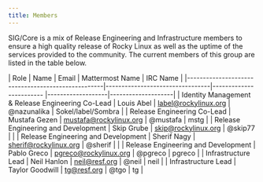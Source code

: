 ```yaml
---
title: Members
---
```


SIG/Core is a mix of Release Engineering and Infrastructure members to ensure a high quality release of Rocky Linux as well as the uptime of the services provided to the community. The current members of this group are listed in the table below.

| Role                                              | Name                            | Email                   | Mattermost Name   | IRC Name           |                                                           |---------------------------------------------------|---------------------------------|------------------------ |-------------------|--------------------|
| Identity Management & Release Engineering Co-Lead | Louis Abel                      | label@rockylinux.org    | @nazunalika       | Sokel/label/Sombra |
| Release Engineering Co-Lead                       | Mustafa Gezen                   | mustafa@rockylinux.org  | @mustafa          | mstg               |
| Release Engineering and Development               | Skip Grube                      | skip@rockylinux.org     | @skip77           |                    |
| Release Engineering and Development               | Sherif Nagy                     | sherif@rockylinux.org   | @sherif           |                    |
| Release Engineering and Development               | Pablo Greco                     | pgreco@rockylinux.org   | @pgreco           | pgreco             |
| Infrastructure Lead                               | Neil Hanlon                     | neil@resf.org           | @neil             | neil               |
| Infrastructure Lead                               | Taylor Goodwill                 | tg@resf.org             | @tgo              | tg                 |
